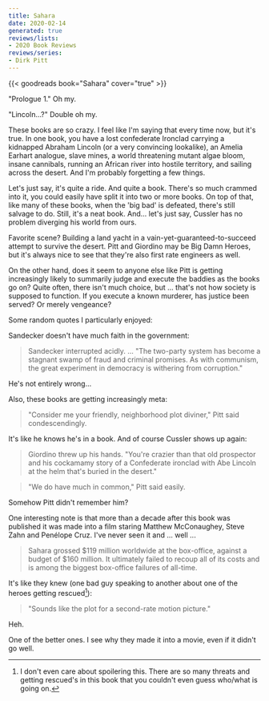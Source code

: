 ```yaml
---
title: Sahara
date: 2020-02-14
generated: true
reviews/lists:
- 2020 Book Reviews
reviews/series:
- Dirk Pitt
---
```

{{< goodreads book="Sahara" cover="true" >}}

"Prologue 1."   Oh my.  

"Lincoln...?"   Double oh my.  

<!--more-->

These books are so crazy. I feel like I'm saying that every time now, but it's true. In one book, you have a lost confederate Ironclad carrying a kidnapped Abraham Lincoln (or a very convincing lookalike), an Amelia Earhart analogue, slave mines, a world threatening mutant algae bloom, insane cannibals, running an African river into hostile territory, and sailing across the desert. And I'm probably forgetting a few things.  

Let's just say, it's quite a ride. And quite a book. There's so much crammed into it, you could easily have split it into two or more books. On top of that, like many of these books, when the 'big bad' is defeated, there's still salvage to do. Still, it's a neat book. And... let's just say, Cussler has no problem diverging his world from ours.  

Favorite scene? Building a land yacht in a vain-yet-guaranteed-to-succeed attempt to survive the desert. Pitt and Giordino may be Big Damn Heroes, but it's always nice to see that they're also first rate engineers as well.  

On the other hand, does it seem to anyone else like Pitt is getting increasingly likely to summarily judge and execute the baddies as the books go on? Quite often, there isn't much choice, but ... that's not how society is supposed to function. If you execute a known murderer, has justice been served? Or merely vengeance?  

Some random quotes I particularly enjoyed:  

Sandecker doesn't have much faith in the government:  

> Sandecker interrupted acidly. ... "The two-party system has become a stagnant swamp of fraud and criminal promises. As with communism, the great experiment in democracy is withering from corruption."

He's not entirely wrong...  

Also, these books are getting increasingly meta:  

> "Consider me your friendly, neighborhood plot diviner," Pitt said condescendingly.

It's like he knows he's in a book. And of course Cussler shows up again:  

> Giordino threw up his hands. "You're crazier than that old prospector and his cockamamy story of a Confederate ironclad with Abe Lincoln at the helm that's buried in the desert."  

> "We do have much in common," Pitt said easily.  

Somehow Pitt didn't remember him?  

One interesting note is that more than a decade after this book was published it was made into a film staring Matthew McConaughey, Steve Zahn and Penélope Cruz. I've never seen it and ... well ...  

> Sahara grossed $119 million worldwide at the box-office, against a budget of $160 million. It ultimately failed to recoup all of its costs and is among the biggest box-office failures of all-time.

It's like they knew (one bad guy speaking to another about one of the heroes getting rescued[^spoiler]):  

> "Sounds like the plot for a second-rate motion picture."

Heh.  

One of the better ones. I see why they made it into a movie, even if it didn't go well.  

[^spoiler]: I don't even care about spoilering this. There are so many threats and getting rescued's in this book that you couldn't even guess who/what is going on.


